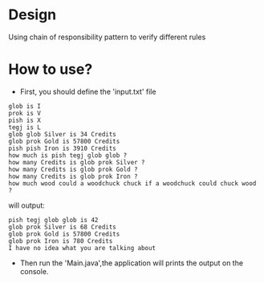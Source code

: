 
# Design
Using chain of responsibility pattern to verify different rules
# How to use?
- First, you should define the 'input.txt' file 
```$text
glob is I
prok is V
pish is X
tegj is L
glob glob Silver is 34 Credits
glob prok Gold is 57800 Credits
pish pish Iron is 3910 Credits
how much is pish tegj glob glob ?
how many Credits is glob prok Silver ?
how many Credits is glob prok Gold ?
how many Credits is glob prok Iron ?
how much wood could a woodchuck chuck if a woodchuck could chuck wood ?
```
will output:
```$text
pish tegj glob glob is 42
glob prok Silver is 68 Credits
glob prok Gold is 57800 Credits
glob prok Iron is 780 Credits
I have no idea what you are talking about
```



- Then run the 'Main.java',the application will prints the output on the console.

